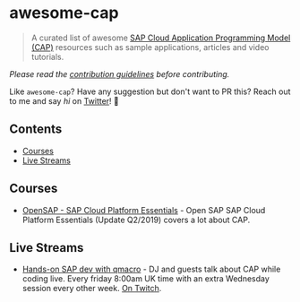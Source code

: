 # awesome-cap

> A curated list of awesome [SAP Cloud Application Programming Model (CAP)](https://blogs.sap.com/2018/06/05/introducing-the-new-application-programming-model-for-sap-cloud-platform/) resources such as sample applications, articles and video tutorials.

*Please read the [contribution guidelines](CONTRIBUTING.md) before contributing.*

Like `awesome-cap`? Have any suggestion but don't want to PR this? Reach out to me and say *hi* on [Twitter](https://twitter.com/tiagobalmeida)! 👋

## Contents

- [Courses](#courses)
- [Live Streams](#live-streams)

## Courses

- [OpenSAP - SAP Cloud Platform Essentials](https://open.sap.com/courses/cp1-3/) - Open SAP SAP Cloud Platform Essentials (Update Q2/2019) covers a lot about CAP.

## Live Streams

- [Hands-on SAP dev with qmacro](https://blogs.sap.com/2019/01/16/hands-on-sap-dev-with-qmacro-new-live-stream-series/) - DJ and guests talk about CAP while coding live. Every friday 8:00am UK time with an extra Wednesday session every other week. [On Twitch](https://www.twitch.tv/qmacro99).
